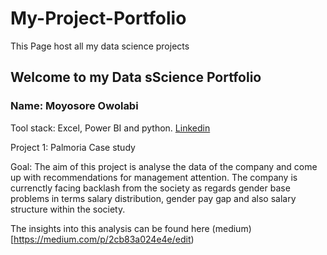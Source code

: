 # My-Project-Portfolio
This Page host all my data science projects
## Welcome to my Data sScience Portfolio

### Name: Moyosore Owolabi
Tool stack: Excel, Power BI and python.
[Linkedin](https://www.linkedin.com/in/owolabi-moyosore-ab07b9189/)

Project 1: Palmoria Case study

Goal: The aim of this project is analyse the data of the company and come up with recommendations for management attention. The company is currenctly facing backlash from the society as regards gender base problems in terms salary distribution, gender pay gap and also salary structure within the society.

The insights into this analysis can be found here (medium)[https://medium.com/p/2cb83a024e4e/edit)
